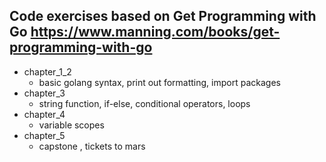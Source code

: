 ## Code exercises based on Get Programming with Go https://www.manning.com/books/get-programming-with-go
* chapter_1_2
  *   basic golang syntax, print out formatting, import packages 
* chapter_3
  * string function, if-else, conditional operators, loops
* chapter_4
  * variable scopes
* chapter_5
  * capstone , tickets to mars